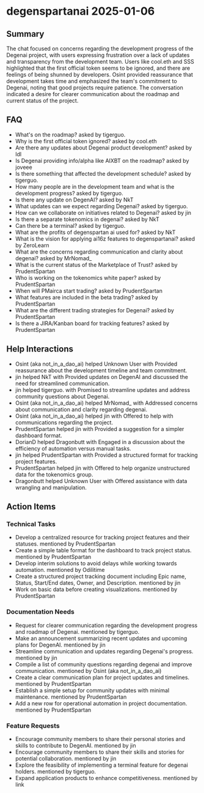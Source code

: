 # degenspartanai 2025-01-06

## Summary
The chat focused on concerns regarding the development progress of the Degenai project, with users expressing frustration over a lack of updates and transparency from the development team. Users like cool.eth and SSS highlighted that the first official token seems to be ignored, and there are feelings of being shunned by developers. Osint provided reassurance that development takes time and emphasized the team's commitment to Degenai, noting that good projects require patience. The conversation indicated a desire for clearer communication about the roadmap and current status of the project.

## FAQ
- What's on the roadmap? asked by tigerguo.
- Why is the first official token ignored? asked by cool.eth
- Are there any updates about Degenai product development? asked by ldl
- Is Degenai providing info/alpha like AIXBT on the roadmap? asked by joveee
- Is there something that affected the development schedule? asked by tigerguo.
- How many people are in the development team and what is the development progress? asked by tigerguo.
- Is there any update on DegenAI? asked by NkT
- What updates can we expect regarding Degenai? asked by tigerguo.
- How can we collaborate on initiatives related to Degenai? asked by jin
- Is there a separate tokenomics in degenai? asked by NkT
- Can there be a terminal? asked by tigerguo.
- What are the profits of degenspartan ai used for? asked by NkT
- What is the vision for applying ai16z features to degenspartanai? asked by ZeroLearn
- What are the concerns regarding communication and clarity about degenai? asked by MrNomad_
- What is the current status of the Marketplace of Trust? asked by PrudentSpartan
- Who is working on the tokenomics white paper? asked by PrudentSpartan
- When will PMairca start trading? asked by PrudentSpartan
- What features are included in the beta trading? asked by PrudentSpartan
- What are the different trading strategies for Degenai? asked by PrudentSpartan
- Is there a JIRA/Kanban board for tracking features? asked by PrudentSpartan

## Help Interactions
- Osint (aka not_in_a_dao_ai) helped Unknown User with Provided reassurance about the development timeline and team commitment.
- jin helped NkT with Provided updates on DegenAI and discussed the need for streamlined communication.
- jin helped tigerguo. with Promised to streamline updates and address community questions about Degenai.
- Osint (aka not_in_a_dao_ai) helped MrNomad_ with Addressed concerns about communication and clarity regarding degenai.
- Osint (aka not_in_a_dao_ai) helped jin with Offered to help with communications regarding the project.
- PrudentSpartan helped jin with Provided a suggestion for a simpler dashboard format.
- DorianD helped Dragonbutt with Engaged in a discussion about the efficiency of automation versus manual tasks.
- jin helped PrudentSpartan with Provided a structured format for tracking project features.
- PrudentSpartan helped jin with Offered to help organize unstructured data for the tokenomics group.
- Dragonbutt helped Unknown User with Offered assistance with data wrangling and manipulation.

## Action Items

### Technical Tasks
- Develop a centralized resource for tracking project features and their statuses. mentioned by PrudentSpartan
- Create a simple table format for the dashboard to track project status. mentioned by PrudentSpartan
- Develop interim solutions to avoid delays while working towards automation. mentioned by Odilitime
- Create a structured project tracking document including Epic name, Status, Start/End dates, Owner, and Description. mentioned by jin
- Work on basic data before creating visualizations. mentioned by PrudentSpartan

### Documentation Needs
- Request for clearer communication regarding the development progress and roadmap of Degenai. mentioned by tigerguo.
- Make an announcement summarizing recent updates and upcoming plans for DegenAI. mentioned by jin
- Streamline communication and updates regarding Degenai's progress. mentioned by jin
- Compile a list of community questions regarding degenai and improve communication. mentioned by Osint (aka not_in_a_dao_ai)
- Create a clear communication plan for project updates and timelines. mentioned by PrudentSpartan
- Establish a simple setup for community updates with minimal maintenance. mentioned by PrudentSpartan
- Add a new row for operational automation in project documentation. mentioned by PrudentSpartan

### Feature Requests
- Encourage community members to share their personal stories and skills to contribute to DegenAI. mentioned by jin
- Encourage community members to share their skills and stories for potential collaboration. mentioned by jin
- Explore the feasibility of implementing a terminal feature for degenai holders. mentioned by tigerguo.
- Expand application products to enhance competitiveness. mentioned by link